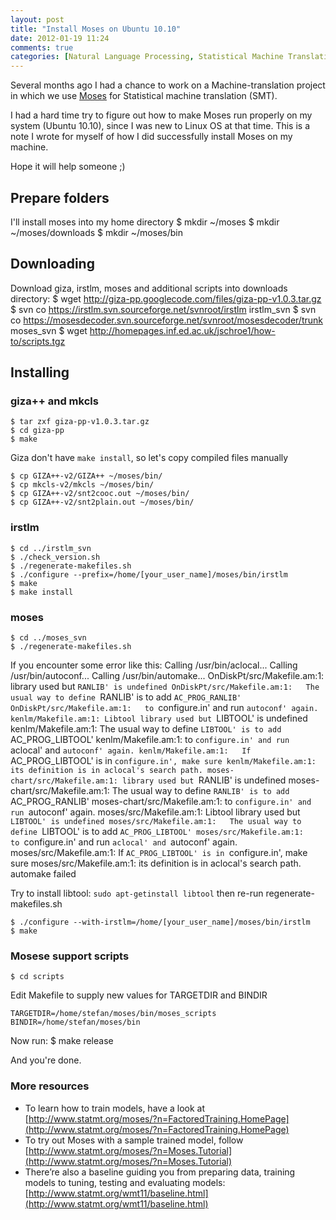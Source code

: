 ```yaml
---
layout: post
title: "Install Moses on Ubuntu 10.10"
date: 2012-01-19 11:24
comments: true
categories: [Natural Language Processing, Statistical Machine Translation]
---
```

Several months ago I had a chance to work on a Machine-translation project in which we use [Moses](http://www.statmt.org/moses/) for Statistical machine translation (SMT).

I had a hard time try to figure out how to make Moses run properly on my system (Ubuntu 10.10), since I was new to Linux OS at that time. This is a note I wrote for myself of how I did successfully install Moses on my machine.

Hope it will help someone ;)

<!-- more -->

Prepare folders
---

I'll install moses into my home directory
    $ mkdir ~/moses
    $ mkdir ~/moses/downloads
    $ mkdir ~/moses/bin

Downloading
---

Download giza, irstlm, moses and additional scripts into downloads directory:
    $ wget http://giza-pp.googlecode.com/files/giza-pp-v1.0.3.tar.gz
    $ svn co https://irstlm.svn.sourceforge.net/svnroot/irstlm irstlm_svn
    $ svn co https://mosesdecoder.svn.sourceforge.net/svnroot/mosesdecoder/trunk moses_svn
    $ wget http://homepages.inf.ed.ac.uk/jschroe1/how-to/scripts.tgz

Installing
---

### giza++ and mkcls

    $ tar zxf giza-pp-v1.0.3.tar.gz
    $ cd giza-pp
    $ make

Giza don't have `make install`, so let's copy compiled files manually

    $ cp GIZA++-v2/GIZA++ ~/moses/bin/
    $ cp mkcls-v2/mkcls ~/moses/bin/
    $ cp GIZA++-v2/snt2cooc.out ~/moses/bin/
    $ cp GIZA++-v2/snt2plain.out ~/moses/bin/

### irstlm

    $ cd ../irstlm_svn
    $ ./check_version.sh
    $ ./regenerate-makefiles.sh
    $ ./configure --prefix=/home/[your_user_name]/moses/bin/irstlm
    $ make
    $ make install

### moses

    $ cd ../moses_svn
    $ ./regenerate-makefiles.sh

If you encounter some error like this:
    Calling /usr/bin/aclocal...
    Calling /usr/bin/autoconf...
    Calling /usr/bin/automake...
    OnDiskPt/src/Makefile.am:1: library used but `RANLIB' is undefined
    OnDiskPt/src/Makefile.am:1:   The usual way to define `RANLIB' is to add `AC_PROG_RANLIB'
    OnDiskPt/src/Makefile.am:1:   to `configure.in' and run `autoconf' again.
    kenlm/Makefile.am:1: Libtool library used but `LIBTOOL' is undefined
    kenlm/Makefile.am:1:   The usual way to define `LIBTOOL' is to add `AC_PROG_LIBTOOL'
    kenlm/Makefile.am:1:   to `configure.in' and run `aclocal' and `autoconf' again.
    kenlm/Makefile.am:1:   If `AC_PROG_LIBTOOL' is in `configure.in', make sure
    kenlm/Makefile.am:1:   its definition is in aclocal's search path.
    moses-chart/src/Makefile.am:1: library used but `RANLIB' is undefined
    moses-chart/src/Makefile.am:1:   The usual way to define `RANLIB' is to add `AC_PROG_RANLIB'
    moses-chart/src/Makefile.am:1:   to `configure.in' and run `autoconf' again.
    moses/src/Makefile.am:1: Libtool library used but `LIBTOOL' is undefined
    moses/src/Makefile.am:1:   The usual way to define `LIBTOOL' is to add `AC_PROG_LIBTOOL'
    moses/src/Makefile.am:1:   to `configure.in' and run `aclocal' and `autoconf' again.
    moses/src/Makefile.am:1:   If `AC_PROG_LIBTOOL' is in `configure.in', make sure
    moses/src/Makefile.am:1:   its definition is in aclocal's search path.
    automake failed

Try to install libtool: `sudo apt-getinstall libtool` then re-run regenerate-makefiles.sh

    $ ./configure --with-irstlm=/home/[your_user_name]/moses/bin/irstlm
    $ make

### Mosese support scripts

    $ cd scripts

Edit Makefile to supply new values for TARGETDIR and BINDIR

    TARGETDIR=/home/stefan/moses/bin/moses_scripts
    BINDIR=/home/stefan/moses/bin

Now run:
    $ make release

And you're done.

### More resources

- To learn how to train models, have a look at [http://www.statmt.org/moses/?n=FactoredTraining.HomePage](http://www.statmt.org/moses/?n=FactoredTraining.HomePage)
- To try out Moses with a sample trained model, follow [http://www.statmt.org/moses/?n=Moses.Tutorial](http://www.statmt.org/moses/?n=Moses.Tutorial)
- There’re also a baseline guiding you from preparing data, training models to tuning, testing and evaluating models: [http://www.statmt.org/wmt11/baseline.html](http://www.statmt.org/wmt11/baseline.html)
